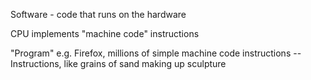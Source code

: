 Software - code that runs on the hardware

CPU implements "machine code" instructions 

"Program" e.g. Firefox, millions of simple machine code instructions 
--Instructions, like grains of sand making up sculpture
